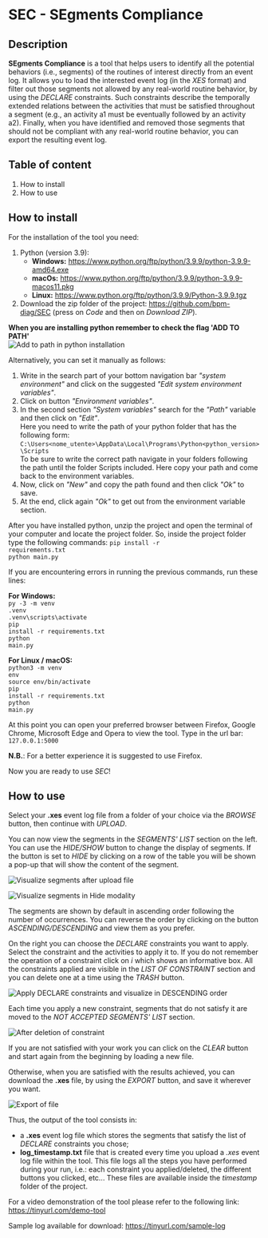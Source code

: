 # SEC - SEgments Compliance

 ## Description
**SEgments Compliance** is a tool that helps users to identify all the potential behaviors (i.e., segments) of the routines of interest directly from an event log. 
It allows you to load the interested event log (in the *XES* format) and filter out those segments not allowed by any real-world routine behavior, by using the *DECLARE* constraints. Such constraints describe the temporally extended relations between the activities that must be satisfied throughout a segment (e.g., an activity a1 must be eventually followed by an activity a2). 
Finally, when you have identified and removed those segments that should not be compliant with any real-world routine behavior, you can export the resulting event log.

 ## Table of content
1. How to install
2. How to use

## How to install
For the installation of the tool you need:
1. Python (version 3.9): 
    - **Windows:** https://www.python.org/ftp/python/3.9.9/python-3.9.9-amd64.exe
    - **macOs:** https://www.python.org/ftp/python/3.9.9/python-3.9.9-macos11.pkg
    - **Linux:** https://www.python.org/ftp/python/3.9.9/Python-3.9.9.tgz
2. Download the zip folder of the project: https://github.com/bpm-diag/SEC (press on *Code* and then on *Download ZIP*).<br>

**When you are installing python remember to check the flag 'ADD TO PATH'** <br>
![Add to path in python installation](/images/path.png?raw=true)
<br>

Alternatively, you can set it manually as follows:
1. Write in the search part of your bottom navigation bar *"system environment"* and click on the suggested *"Edit system environment variables"*.
2. Click on button *"Environment variables"*.
3. In the second section *"System variables"* search for the *"Path"* variable and then click on *"Edit"*.<br>
Here you need to write the path of your python folder that has the following form: 
<code>C:\Users\<nome\_utente>\AppData\Local\Programs\Python\<python\_version>\Scripts</code> <br>
To be sure to write the correct path navigate in your folders following the path until the folder Scripts included. 
Here copy your path and come back to the environment variables.<br>
4. Now, click on *"New"* and copy the path found and then click *"Ok"* to save.
5. At the end, click again *"Ok"* to get out from the environment variable section.


After you have installed python, unzip the project and open the terminal of your computer and locate the project folder. So, inside the project folder type the following commands:
<code>pip install -r requirements.txt</code><br>
<code>python main.py</code><br>

If you are encountering errors in running the previous commands, run these lines:<br>

**For Windows:**<br>
<code>py -3 -m venv .venv</code><br>
<code>.venv\scripts\activate</code><br>
<code>pip install -r requirements.txt</code><br>
<code>python main.py</code><br>

**For Linux / macOS:**<br>
<code>python3 -m venv env</code><br>
<code>source env/bin/activate</code><br>
<code>pip install -r requirements.txt</code><br>
<code>python main.py</code><br>

At this point you can open your preferred browser between Firefox, Google Chrome, Microsoft Edge and Opera to view the tool.
Type in the url bar:<br>
<code>127.0.0.1:5000</code><br>

**N.B.**: For a better experience it is suggested to use Firefox.

Now you are ready to use *SEC*!

## How to use
Select your **.xes** event log file from a folder of your choice via the *BROWSE* button, then continue with *UPLOAD*.

You can now view the segments in the *SEGMENTS' LIST* section on the left.  
You can use the *HIDE/SHOW* button to change the display of segments. If the button is set to *HIDE* by clicking on a row 
of the table you will be shown a pop-up that will show the content of the segment.

![Visualize segments after upload file](/images/img1.JPG?raw=true)

![Visualize segments in Hide modality](images/img2.JPG?raw=true)

The segments are shown by default in ascending order following the number of occurrences. You can reverse the order by clicking on the button *ASCENDING/DESCENDING* and view them as you prefer.

On the right you can choose the *DECLARE* constraints you want to apply. 
Select the constraint and the activities to apply it to. If you do not remember the operation of a constraint click on 
*i* which shows an informative box.
All the constraints applied are visible in the *LIST OF CONSTRAINT* section and you can delete one at a time using 
the *TRASH* button.

![Apply DECLARE constraints and visualize in DESCENDING order](images/img3.JPG)

Each time you apply a new constraint, segments that do not satisfy it are moved to the *NOT ACCEPTED SEGMENTS' LIST* section. 
 
![After deletion of constraint](images/img4.JPG) 

If you are not satisfied with your work you can click on the *CLEAR* button and start again from the beginning by loading a new file.  
  
Otherwise, when you are satisfied with the results achieved, you can download the **.xes** file, by using the *EXPORT* button, 
and save it wherever you want.

![Export of file](images/img5.JPG) 

Thus, the output of the tool consists in:
- a **.xes** event log file which stores the segments that satisfy the list of *DECLARE* constraints you chose;
- **log_timestamp.txt** file that is created every time you upload a *.xes* event log file within the tool. This file logs all the steps you have performed during your run, i.e.: each constraint you applied/deleted, the different buttons you clicked, etc...
These files are available inside the *timestamp* folder of the project.

For a video demonstration of the tool please refer to the following link: https://tinyurl.com/demo-tool

Sample log available for download: https://tinyurl.com/sample-log

